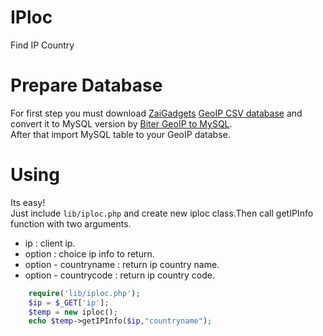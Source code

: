 IPloc
=====

Find IP Country

Prepare Database
===
For first step you must download <a href="http://www.zaigadgets.com">ZaiGadgets</a> <a href="http://zaigadgets.com/geoip">GeoIP CSV database</a> and convert it to MySQL version by <a href="http://www.sajjadrad.com/biter/geoip">Biter GeoIP to MySQL</a>.
<br/>
After that import MySQL table to your GeoIP databse.

Using
===
Its easy!<br/>
Just include <code>lib/iploc.php</code> and create new iploc class.Then call getIPInfo function with two arguments.</br>
* ip : client ip.
* option : choice ip info to return.
* option - countryname : return ip country name.
* option - countrycode : return ip country code.

```php
    require('lib/iploc.php');
  	$ip = $_GET['ip'];
	$temp = new iploc();
	echo $temp->getIPInfo($ip,"countryname");
```

